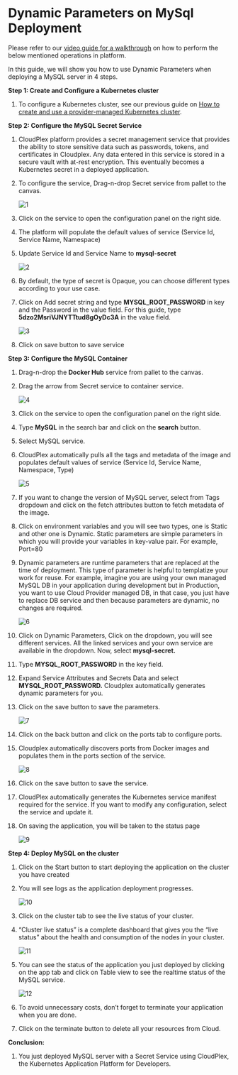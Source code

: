 # Dynamic Parameters on MySql Deployment 

Please refer to our [video guide for a walkthrough](https://www.youtube.com/watch?v=MCx3PbTHbic) on how to perform the below mentioned operations in platform. 

In this guide, we will show you how to use Dynamic Parameters when deploying a MySQL server in 4 steps.

**Step 1: Create and Configure a Kubernetes cluster**

1. To configure a Kubernetes cluster, see our previous guide on [How to create and use a provider-managed Kubernetes cluster](https://docs.cloudplex.io/#/pages/user-guide/getting-started/create-use-provider-managed-cluster/create-use-provider-managed-cluster?id=create-amp-use-provider-managed-cluster).

**Step 2: Configure the MySQL Secret Service**

1. CloudPlex platform provides a secret management service that provides the ability to store sensitive data such as passwords, tokens, and certificates in Cloudplex. Any data entered in this service is stored in a secure vault with at-rest encryption. This eventually becomes a Kubernetes secret in a deployed application.

2. To configure the service, Drag-n-drop Secret service from pallet to the canvas.

   ![1](imgs/1.jpg)

3. Click on the service to open the configuration panel on the right side.

4. The platform will populate the default values of service (Service Id, Service Name, Namespace)

5. Update Service Id and Service Name to **mysql-secret**

   ![2](imgs/2.jpg)

6. By default, the type of secret is Opaque, you can choose different types according to your use case.

7. Click on Add secret string and type **MYSQL_ROOT_PASSWORD** in key and the Password in the value field. For this guide, type **5dzo2MsriVJNYTTtud8gOyDc3A** in the value field.

   ![3](imgs/3.jpg)

8. Click on save button to save service

**Step 3: Configure the MySQL Container**

1. Drag-n-drop the **Docker Hub** service from pallet to the canvas.

2. Drag the arrow from Secret service to container service.

   ![4](imgs/4.jpg)

3. Click on the service to open the configuration panel on the right side.

4. Type **MySQL** in the search bar and click on the **search** button.

5. Select MySQL service.

6. CloudPlex automatically pulls all the tags and metadata of the image and populates default values of service (Service Id, Service Name, Namespace, Type)

   ![5](imgs/5.jpg)

7. If you want to change the version of MySQL server, select from Tags dropdown and click on the fetch attributes button to fetch metadata of the image.

8. Click on environment variables and you will see two types, one is Static and other one is Dynamic. Static parameters are simple parameters in which you will provide your variables in key-value pair. For example, Port=80

9. Dynamic parameters are runtime parameters that are replaced at the time of deployment. This type of parameter is helpful to templatize your work for reuse. For example, imagine you are using your own managed MySQL DB in your application during development but in Production, you want to use Cloud Provider managed DB, in that case, you just have to replace DB service and then because parameters are dynamic, no changes are required.

   ![6](imgs/6.jpg)

10. Click on Dynamic Parameters, Click on the dropdown, you will see different services. All the linked services and your own service are available in the dropdown. Now, select **mysql-secret.**

11. Type **MYSQL_ROOT_PASSWORD** in the key field.

12. Expand Service Attributes and Secrets Data and select **MYSQL_ROOT_PASSWORD.** Cloudplex automatically generates dynamic parameters for you.

13. Click on the save button to save the parameters.

    ![7](imgs/7.jpg)

14. Click on the back button and click on the ports tab to configure ports.

15. Cloudplex automatically discovers ports from Docker images and populates them in the ports section of the service.

    ![8](imgs/8.jpg)

16. Click on the save button to save the service.

17. CloudPlex automatically generates the Kubernetes service manifest required for the service. If you want to modify any configuration, select the service and update it.

18. On saving the application, you will be taken to the status page

    ![9](imgs/9.jpg)

**Step 4: Deploy MySQL on the cluster**

1. Click on the Start button to start deploying the application on the cluster you have created

2. You will see logs as the application deployment progresses.

   ![10](imgs/10.jpg)

3. Click on the cluster tab to see the live status of your cluster.

4. “Cluster live status” is a complete dashboard that gives you the “live status” about the health and consumption of the nodes in your cluster.

   ![11](imgs/11.jpg)

5. You can see the status of the application you just deployed by clicking on the app tab and click on Table view to see the realtime status of the MySQL service.

   ![12](imgs/12.jpg)

6. To avoid unnecessary costs, don’t forget to terminate your application when you are done.

7. Click on the terminate button to delete all your resources from Cloud.

**Conclusion:**

1. You just deployed MySQL server with a Secret Service using CloudPlex, the Kubernetes Application Platform for Developers.